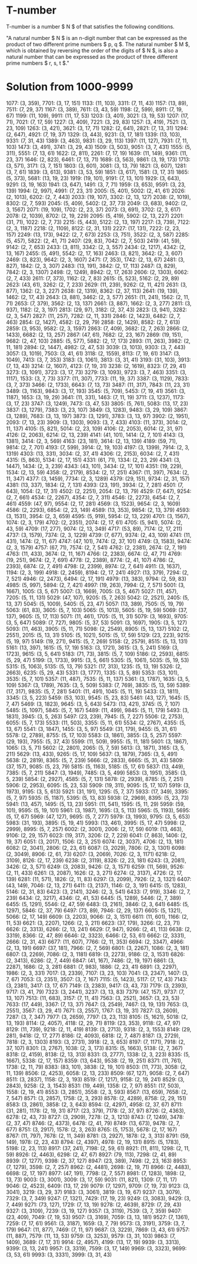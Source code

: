 # T-number

T-number is a number $ N $ of that satisfies the following conditions.

"A natural number $ N $ is an n-digit number that can be expressed as the product of two different prime numbers $ p, q $. The natural number $ M $, which is obtained by reversing the order of the digits of $ N $, is also a natural number that can be expressed as the product of three different prime numbers $ r, s, t $."

# Solution from 1000-9999

1077: (3, 359), 7701: (3, 17, 151)
1133: (11, 103), 3311: (7, 11, 43)
1157: (13, 89), 7511: (7, 29, 37)
1167: (3, 389), 7611: (3, 43, 59)
1198: (2, 599), 8911: (7, 19, 67)
1199: (11, 109), 9911: (11, 17, 53)
1203: (3, 401), 3021: (3, 19, 53)
1207: (17, 71), 7021: (7, 17, 59)
1227: (3, 409), 7221: (3, 29, 83)
1257: (3, 419), 7521: (3, 23, 109)
1263: (3, 421), 3621: (3, 17, 71)
1282: (2, 641), 2821: (7, 13, 31)
1294: (2, 647), 4921: (7, 19, 37)
1329: (3, 443), 9231: (3, 17, 181)
1339: (13, 103), 9331: (7, 31, 43)
1389: (3, 463), 9831: (3, 29, 113)
1397: (11, 127), 7931: (7, 11, 103)
1473: (3, 491), 3741: (3, 29, 43)
1509: (3, 503), 9051: (3, 7, 431)
1555: (5, 311), 5551: (7, 13, 61)
1622: (2, 811), 2261: (7, 17, 19)
1639: (11, 149), 9361: (11, 23, 37)
1646: (2, 823), 6461: (7, 13, 71)
1689: (3, 563), 9861: (3, 19, 173)
1713: (3, 571), 3171: (3, 7, 151)
1803: (3, 601), 3081: (3, 13, 79)
1821: (3, 607), 1281: (3, 7, 61)
1839: (3, 613), 9381: (3, 53, 59)
1851: (3, 617), 1581: (3, 17, 31)
1865: (5, 373), 5681: (13, 19, 23)
1919: (19, 101), 9191: (7, 13, 101)
1929: (3, 643), 9291: (3, 19, 163)
1941: (3, 647), 1491: (3, 7, 71)
1959: (3, 653), 9591: (3, 23, 139)
1994: (2, 997), 4991: (7, 23, 31)
2005: (5, 401), 5002: (2, 41, 61)
2026: (2, 1013), 6202: (2, 7, 443)
2033: (19, 107), 3302: (2, 13, 127)
2038: (2, 1019), 8302: (2, 7, 593)
2045: (5, 409), 5402: (2, 37, 73)
2049: (3, 683), 9402: (2, 3, 1567)
2071: (19, 109), 1702: (2, 23, 37)
2073: (3, 691), 3702: (2, 3, 617)
2078: (2, 1039), 8702: (2, 19, 229)
2095: (5, 419), 5902: (2, 13, 227)
2201: (31, 71), 1022: (2, 7, 73)
2215: (5, 443), 5122: (2, 13, 197)
2217: (3, 739), 7122: (2, 3, 1187)
2218: (2, 1109), 8122: (2, 31, 131)
2227: (17, 131), 7222: (2, 23, 157)
2249: (13, 173), 9422: (2, 7, 673)
2253: (3, 751), 3522: (2, 3, 587)
2285: (5, 457), 5822: (2, 41, 71)
2407: (29, 83), 7042: (2, 7, 503)
2419: (41, 59), 9142: (2, 7, 653)
2433: (3, 811), 3342: (2, 3, 557)
2434: (2, 1217), 4342: (2, 13, 167)
2455: (5, 491), 5542: (2, 17, 163)
2463: (3, 821), 3642: (2, 3, 607)
2469: (3, 823), 9642: (2, 3, 1607)
2471: (7, 353), 1742: (2, 13, 67)
2481: (3, 827), 1842: (2, 3, 307)
2483: (13, 191), 3842: (2, 17, 113)
2487: (3, 829), 7842: (2, 3, 1307)
2498: (2, 1249), 8942: (2, 17, 263)
2606: (2, 1303), 6062: (2, 7, 433)
2611: (7, 373), 1162: (2, 7, 83)
2615: (5, 523), 5162: (2, 29, 89)
2623: (43, 61), 3262: (2, 7, 233)
2629: (11, 239), 9262: (2, 11, 421)
2631: (3, 877), 1362: (2, 3, 227)
2638: (2, 1319), 8362: (2, 37, 113)
2641: (19, 139), 1462: (2, 17, 43)
2643: (3, 881), 3462: (2, 3, 577)
2651: (11, 241), 1562: (2, 11, 71)
2653: (7, 379), 3562: (2, 13, 137)
2661: (3, 887), 1662: (2, 3, 277)
2811: (3, 937), 1182: (2, 3, 197)
2813: (29, 97), 3182: (2, 37, 43)
2823: (3, 941), 3282: (2, 3, 547)
2827: (11, 257), 7282: (2, 11, 331)
2846: (2, 1423), 6482: (2, 7, 463)
2854: (2, 1427), 4582: (2, 29, 79)
2858: (2, 1429), 8582: (2, 7, 613)
2859: (3, 953), 9582: (2, 3, 1597)
2863: (7, 409), 3682: (2, 7, 263)
2866: (2, 1433), 6682: (2, 13, 257)
2867: (47, 61), 7682: (2, 23, 167)
2869: (19, 151), 9682: (2, 47, 103)
2885: (5, 577), 5882: (2, 17, 173)
2893: (11, 263), 3982: (2, 11, 181)
2894: (2, 1447), 4982: (2, 47, 53)
3039: (3, 1013), 9303: (3, 7, 443)
3057: (3, 1019), 7503: (3, 41, 61)
3118: (2, 1559), 8113: (7, 19, 61)
3147: (3, 1049), 7413: (3, 7, 353)
3183: (3, 1061), 3813: (3, 31, 41)
3193: (31, 103), 3913: (7, 13, 43)
3214: (2, 1607), 4123: (7, 19, 31)
3238: (2, 1619), 8323: (7, 29, 41)
3273: (3, 1091), 3723: (3, 17, 73)
3279: (3, 1093), 9723: (3, 7, 463)
3351: (3, 1117), 1533: (3, 7, 73)
3377: (11, 307), 7733: (11, 19, 37)
3387: (3, 1129), 7833: (3, 7, 373)
3466: (2, 1733), 6643: (7, 13, 73)
3487: (11, 317), 7843: (11, 23, 31)
3489: (3, 1163), 9843: (3, 17, 193)
3545: (5, 709), 5453: (7, 19, 41)
3561: (3, 1187), 1653: (3, 19, 29)
3641: (11, 331), 1463: (7, 11, 19)
3711: (3, 1237), 1173: (3, 17, 23)
3747: (3, 1249), 7473: (3, 47, 53)
3805: (5, 761), 5083: (13, 17, 23)
3837: (3, 1279), 7383: (3, 23, 107)
3849: (3, 1283), 9483: (3, 29, 109)
3867: (3, 1289), 7683: (3, 13, 197)
3873: (3, 1291), 3783: (3, 13, 97)
3902: (2, 1951), 2093: (7, 13, 23)
3909: (3, 1303), 9093: (3, 7, 433)
4103: (11, 373), 3014: (2, 11, 137)
4105: (5, 821), 5014: (2, 23, 109)
4106: (2, 2053), 6014: (2, 31, 97)
4126: (2, 2063), 6214: (2, 13, 239)
4141: (41, 101), 1414: (2, 7, 101)
4143: (3, 1381), 3414: (2, 3, 569)
4163: (23, 181), 3614: (2, 13, 139)
4189: (59, 71), 9814: (2, 7, 701)
4193: (7, 599), 3914: (2, 19, 103)
4197: (3, 1399), 7914: (2, 3, 1319)
4303: (13, 331), 3034: (2, 37, 41)
4306: (2, 2153), 6034: (2, 7, 431)
4315: (5, 863), 5134: (2, 17, 151)
4331: (61, 71), 1334: (2, 23, 29)
4341: (3, 1447), 1434: (2, 3, 239)
4343: (43, 101), 3434: (2, 17, 101)
4351: (19, 229), 1534: (2, 13, 59)
4358: (2, 2179), 8534: (2, 17, 251)
4367: (11, 397), 7634: (2, 11, 347)
4377: (3, 1459), 7734: (2, 3, 1289)
4379: (29, 151), 9734: (2, 31, 157)
4381: (13, 337), 1834: (2, 7, 131)
4393: (23, 191), 3934: (2, 7, 281)
4501: (7, 643), 1054: (2, 17, 31)
4502: (2, 2251), 2054: (2, 13, 79)
4529: (7, 647), 9254: (2, 7, 661)
4534: (2, 2267), 4354: (2, 7, 311)
4546: (2, 2273), 6454: (2, 7, 461)
4559: (47, 97), 9554: (2, 17, 281)
4569: (3, 1523), 9654: (2, 3, 1609)
4586: (2, 2293), 6854: (2, 23, 149)
4589: (13, 353), 9854: (2, 13, 379)
4593: (3, 1531), 3954: (2, 3, 659)
4595: (5, 919), 5954: (2, 13, 229)
4701: (3, 1567), 1074: (2, 3, 179)
4702: (2, 2351), 2074: (2, 17, 61)
4705: (5, 941), 5074: (2, 43, 59)
4709: (17, 277), 9074: (2, 13, 349)
4717: (53, 89), 7174: (2, 17, 211)
4737: (3, 1579), 7374: (2, 3, 1229)
4739: (7, 677), 9374: (2, 43, 109)
4741: (11, 431), 1474: (2, 11, 67)
4747: (47, 101), 7474: (2, 37, 101)
4749: (3, 1583), 9474: (2, 3, 1579)
4757: (67, 71), 7574: (2, 7, 541)
4762: (2, 2381), 2674: (2, 7, 191)
4763: (11, 433), 3674: (2, 11, 167)
4766: (2, 2383), 6674: (2, 47, 71)
4769: (19, 251), 9674: (2, 7, 691)
4778: (2, 2389), 8774: (2, 41, 107)
4786: (2, 2393), 6874: (2, 7, 491)
4798: (2, 2399), 8974: (2, 7, 641)
4911: (3, 1637), 1194: (2, 3, 199)
4918: (2, 2459), 8194: (2, 17, 241)
4927: (13, 379), 7294: (2, 7, 521)
4946: (2, 2473), 6494: (2, 17, 191)
4979: (13, 383), 9794: (2, 59, 83)
4985: (5, 997), 5894: (2, 7, 421)
4997: (19, 263), 7994: (2, 7, 571)
5001: (3, 1667), 1005: (3, 5, 67)
5007: (3, 1669), 7005: (3, 5, 467)
5027: (11, 457), 7205: (5, 11, 131)
5029: (47, 107), 9205: (5, 7, 263)
5042: (2, 2521), 2405: (5, 13, 37)
5045: (5, 1009), 5405: (5, 23, 47)
5057: (13, 389), 7505: (5, 19, 79)
5063: (61, 83), 3605: (5, 7, 103)
5065: (5, 1013), 5605: (5, 19, 59)
5069: (37, 137), 9605: (5, 17, 113)
5071: (11, 461), 1705: (5, 11, 31)
5079: (3, 1693), 9705: (3, 5, 647)
5089: (7, 727), 9805: (5, 37, 53)
5091: (3, 1697), 1905: (3, 5, 127)
5093: (11, 463), 3905: (5, 11, 71)
5098: (2, 2549), 8905: (5, 13, 137)
5102: (2, 2551), 2015: (5, 13, 31)
5105: (5, 1021), 5015: (5, 17, 59)
5129: (23, 223), 9215: (5, 19, 97)
5149: (19, 271), 9415: (5, 7, 269)
5158: (2, 2579), 8515: (5, 13, 131)
5161: (13, 397), 1615: (5, 17, 19)
5163: (3, 1721), 3615: (3, 5, 241)
5169: (3, 1723), 9615: (3, 5, 641)
5183: (71, 73), 3815: (5, 7, 109)
5186: (2, 2593), 6815: (5, 29, 47)
5199: (3, 1733), 9915: (3, 5, 661)
5305: (5, 1061), 5035: (5, 19, 53)
5315: (5, 1063), 5135: (5, 13, 79)
5321: (17, 313), 1235: (5, 13, 19)
5326: (2, 2663), 6235: (5, 29, 43)
5331: (3, 1777), 1335: (3, 5, 89)
5353: (53, 101), 3535: (5, 7, 101)
5357: (11, 487), 7535: (5, 11, 137)
5361: (3, 1787), 1635: (3, 5, 109)
5367: (3, 1789), 7635: (3, 5, 509)
5383: (7, 769), 3835: (5, 13, 59)
5389: (17, 317), 9835: (5, 7, 281)
5401: (11, 491), 1045: (5, 11, 19)
5433: (3, 1811), 3345: (3, 5, 223)
5459: (53, 103), 9545: (5, 23, 83)
5461: (43, 127), 1645: (5, 7, 47)
5469: (3, 1823), 9645: (3, 5, 643)
5473: (13, 421), 3745: (5, 7, 107)
5485: (5, 1097), 5845: (5, 7, 167)
5489: (11, 499), 9845: (5, 11, 179)
5493: (3, 1831), 3945: (3, 5, 263)
5497: (23, 239), 7945: (5, 7, 227)
5506: (2, 2753), 6055: (5, 7, 173)
5533: (11, 503), 3355: (5, 11, 61)
5534: (2, 2767), 4355: (5, 13, 67)
5541: (3, 1847), 1455: (3, 5, 97)
5549: (31, 179), 9455: (5, 31, 61)
5578: (2, 2789), 8755: (5, 17, 103)
5583: (3, 1861), 3855: (3, 5, 257)
5597: (29, 193), 7955: (5, 37, 43)
5599: (11, 509), 9955: (5, 11, 181)
5601: (3, 1867), 1065: (3, 5, 71)
5602: (2, 2801), 2065: (5, 7, 59)
5613: (3, 1871), 3165: (3, 5, 211)
5629: (13, 433), 9265: (5, 17, 109)
5637: (3, 1879), 7365: (3, 5, 491)
5638: (2, 2819), 8365: (5, 7, 239)
5666: (2, 2833), 6665: (5, 31, 43)
5809: (37, 157), 9085: (5, 23, 79)
5815: (5, 1163), 5185: (5, 17, 61)
5837: (13, 449), 7385: (5, 7, 211)
5847: (3, 1949), 7485: (3, 5, 499)
5853: (3, 1951), 3585: (3, 5, 239)
5854: (2, 2927), 4585: (5, 7, 131)
5878: (2, 2939), 8785: (5, 7, 251)
5906: (2, 2953), 6095: (5, 23, 53)
5909: (19, 311), 9095: (5, 17, 107)
5919: (3, 1973), 9195: (3, 5, 613)
5921: (31, 191), 1295: (5, 7, 37)
5933: (17, 349), 3395: (5, 7, 97)
5935: (5, 1187), 5395: (5, 13, 83)
5938: (2, 2969), 8395: (5, 23, 73)
5941: (13, 457), 1495: (5, 13, 23)
5951: (11, 541), 1595: (5, 11, 29)
5959: (59, 101), 9595: (5, 19, 101)
5961: (3, 1987), 1695: (3, 5, 113)
5965: (5, 1193), 5695: (5, 17, 67)
5969: (47, 127), 9695: (5, 7, 277)
5979: (3, 1993), 9795: (3, 5, 653)
5983: (31, 193), 3895: (5, 19, 41)
5993: (13, 461), 3995: (5, 17, 47)
5998: (2, 2999), 8995: (5, 7, 257)
6002: (2, 3001), 2006: (2, 17, 59)
6019: (13, 463), 9106: (2, 29, 157)
6023: (19, 317), 3206: (2, 7, 229)
6041: (7, 863), 1406: (2, 19, 37)
6051: (3, 2017), 1506: (2, 3, 251)
6074: (2, 3037), 4706: (2, 13, 181)
6082: (2, 3041), 2806: (2, 23, 61)
6087: (3, 2029), 7806: (2, 3, 1301)
6098: (2, 3049), 8906: (2, 61, 73)
6207: (3, 2069), 7026: (2, 3, 1171)
6218: (2, 3109), 8126: (2, 17, 239)
6238: (2, 3119), 8326: (2, 23, 181)
6243: (3, 2081), 3426: (2, 3, 571)
6249: (3, 2083), 9426: (2, 3, 1571)
6259: (11, 569), 9526: (2, 11, 433)
6261: (3, 2087), 1626: (2, 3, 271)
6274: (2, 3137), 4726: (2, 17, 139)
6281: (11, 571), 1826: (2, 11, 83)
6297: (3, 2099), 7926: (2, 3, 1321)
6407: (43, 149), 7046: (2, 13, 271)
6411: (3, 2137), 1146: (2, 3, 191)
6415: (5, 1283), 5146: (2, 31, 83)
6423: (3, 2141), 3246: (2, 3, 541)
6433: (7, 919), 3346: (2, 7, 239)
6434: (2, 3217), 4346: (2, 41, 53)
6445: (5, 1289), 5446: (2, 7, 389)
6455: (5, 1291), 5546: (2, 47, 59)
6483: (3, 2161), 3846: (2, 3, 641)
6485: (5, 1297), 5846: (2, 37, 79)
6497: (73, 89), 7946: (2, 29, 137)
6605: (5, 1321), 5066: (2, 17, 149)
6609: (3, 2203), 9066: (2, 3, 1511)
6611: (11, 601), 1166: (2, 11, 53)
6621: (3, 2207), 1266: (2, 3, 211)
6623: (37, 179), 3266: (2, 23, 71)
6626: (2, 3313), 6266: (2, 13, 241)
6629: (7, 947), 9266: (2, 41, 113)
6638: (2, 3319), 8366: (2, 47, 89)
6646: (2, 3323), 6466: (2, 53, 61)
6662: (2, 3331), 2666: (2, 31, 43)
6677: (11, 607), 7766: (2, 11, 353)
6694: (2, 3347), 4966: (2, 13, 191)
6697: (37, 181), 7966: (2, 7, 569)
6801: (3, 2267), 1086: (2, 3, 181)
6807: (3, 2269), 7086: (2, 3, 1181)
6819: (3, 2273), 9186: (2, 3, 1531)
6826: (2, 3413), 6286: (2, 7, 449)
6847: (41, 167), 7486: (2, 19, 197)
6861: (3, 2287), 1686: (2, 3, 281)
6881: (7, 983), 1886: (2, 23, 41)
6891: (3, 2297), 1986: (2, 3, 331)
7017: (3, 2339), 7107: (3, 23, 103)
7041: (3, 2347), 1407: (3, 7, 67)
7053: (3, 2351), 3507: (3, 7, 167)
7115: (5, 1423), 5117: (7, 17, 43)
7143: (3, 2381), 3417: (3, 17, 67)
7149: (3, 2383), 9417: (3, 43, 73)
7179: (3, 2393), 9717: (3, 41, 79)
7323: (3, 2441), 3237: (3, 13, 83)
7379: (47, 157), 9737: (7, 13, 107)
7513: (11, 683), 3157: (7, 11, 41)
7563: (3, 2521), 3657: (3, 23, 53)
7633: (17, 449), 3367: (7, 13, 37)
7647: (3, 2549), 7467: (3, 19, 131)
7653: (3, 2551), 3567: (3, 29, 41)
7671: (3, 2557), 1767: (3, 19, 31)
7827: (3, 2609), 7287: (3, 7, 347)
7977: (3, 2659), 7797: (3, 23, 113)
8105: (5, 1621), 5018: (2, 13, 193)
8114: (2, 4057), 4118: (2, 29, 71)
8119: (23, 353), 9118: (2, 47, 97)
8129: (11, 739), 9218: (2, 11, 419)
8139: (3, 2713), 9318: (2, 3, 1553)
8149: (29, 281), 9418: (2, 17, 277)
8186: (2, 4093), 6818: (2, 7, 487)
8187: (3, 2729), 7818: (2, 3, 1303)
8193: (3, 2731), 3918: (2, 3, 653)
8197: (7, 1171), 7918: (2, 37, 107)
8301: (3, 2767), 1038: (2, 3, 173)
8315: (5, 1663), 5138: (2, 7, 367)
8318: (2, 4159), 8138: (2, 13, 313)
8331: (3, 2777), 1338: (2, 3, 223)
8335: (5, 1667), 5338: (2, 17, 157)
8359: (13, 643), 9538: (2, 19, 251)
8371: (11, 761), 1738: (2, 11, 79)
8383: (83, 101), 3838: (2, 19, 101)
8503: (11, 773), 3058: (2, 11, 139)
8506: (2, 4253), 6058: (2, 13, 233)
8509: (67, 127), 9058: (2, 7, 647)
8511: (3, 2837), 1158: (2, 3, 193)
8519: (7, 1217), 9158: (2, 19, 241)
8529: (3, 2843), 9258: (2, 3, 1543)
8531: (19, 449), 1358: (2, 7, 97)
8551: (17, 503), 1558: (2, 19, 41)
8553: (3, 2851), 3558: (2, 3, 593)
8567: (13, 659), 7658: (2, 7, 547)
8571: (3, 2857), 1758: (2, 3, 293)
8578: (2, 4289), 8758: (2, 29, 151)
8583: (3, 2861), 3858: (2, 3, 643)
8594: (2, 4297), 4958: (2, 37, 67)
8711: (31, 281), 1178: (2, 19, 31)
8717: (23, 379), 7178: (2, 37, 97)
8726: (2, 4363), 6278: (2, 43, 73)
8727: (3, 2909), 7278: (2, 3, 1213)
8743: (7, 1249), 3478: (2, 37, 47)
8746: (2, 4373), 6478: (2, 41, 79)
8749: (13, 673), 9478: (2, 7, 677)
8751: (3, 2917), 1578: (2, 3, 263)
8765: (5, 1753), 5678: (2, 17, 167)
8767: (11, 797), 7678: (2, 11, 349)
8781: (3, 2927), 1878: (2, 3, 313)
8791: (59, 149), 1978: (2, 23, 43)
8794: (2, 4397), 4978: (2, 19, 131)
8915: (5, 1783), 5198: (2, 23, 113)
8917: (37, 241), 7198: (2, 59, 61)
8921: (11, 811), 1298: (2, 11, 59)
8926: (2, 4463), 6298: (2, 47, 67)
8927: (79, 113), 7298: (2, 41, 89)
8939: (7, 1277), 9398: (2, 37, 127)
8947: (23, 389), 7498: (2, 23, 163)
8953: (7, 1279), 3598: (2, 7, 257)
8962: (2, 4481), 2698: (2, 19, 71)
8966: (2, 4483), 6698: (2, 17, 197)
8977: (47, 191), 7798: (2, 7, 557)
8981: (7, 1283), 1898: (2, 13, 73)
9003: (3, 3001), 3009: (3, 17, 59)
9031: (11, 821), 1309: (7, 11, 17)
9046: (2, 4523), 6409: (13, 17, 29)
9079: (7, 1297), 9709: (7, 19, 73)
9123: (3, 3041), 3219: (3, 29, 37)
9183: (3, 3061), 3819: (3, 19, 67)
9237: (3, 3079), 7329: (3, 7, 349)
9247: (7, 1321), 7429: (17, 19, 23)
9249: (3, 3083), 9429: (3, 7, 449)
9271: (73, 127), 1729: (7, 13, 19)
9278: (2, 4639), 8729: (7, 29, 43)
9327: (3, 3109), 7239: (3, 19, 127)
9357: (3, 3119), 7539: (3, 7, 359)
9407: (23, 409), 7049: (7, 19, 53)
9507: (3, 3169), 7059: (3, 13, 181)
9527: (7, 1361), 7259: (7, 17, 61)
9561: (3, 3187), 1659: (3, 7, 79)
9573: (3, 3191), 3759: (3, 7, 179)
9647: (11, 877), 7469: (7, 11, 97)
9687: (3, 3229), 7869: (3, 43, 61)
9757: (11, 887), 7579: (11, 13, 53)
9759: (3, 3253), 9579: (3, 31, 103)
9863: (7, 1409), 3689: (7, 17, 31)
9914: (2, 4957), 4199: (13, 17, 19)
9939: (3, 3313), 9399: (3, 13, 241)
9957: (3, 3319), 7599: (3, 17, 149)
9969: (3, 3323), 9699: (3, 53, 61)
9993: (3, 3331), 3999: (3, 31, 43)
